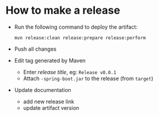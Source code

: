 How to make a release
=====================

* Run the following command to deploy the artifact:

  ```
  mvn release:clean release:prepare release:perform
  ```

* Push all changes
* Edit tag generated by Maven 

  * Enter *release title*, eg: `Release v0.0.1`
  * Attach `-spring-boot.jar` to the release (from `target`)

* Update documentation

  * add new release link
  * update artifact version

